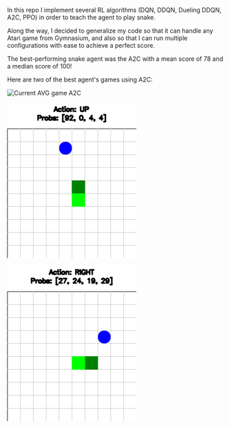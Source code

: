 In this repo I implement several RL algorithms (DQN, DDQN, Dueling DDQN, A2C, PPO) in order to teach the agent to play snake.

Along the way, I decided to generalize my code so that it can handle any Atari game from Gymnasium, and also so that I can run multiple configurations with ease to achieve a perfect score.

The best-performing snake agent was the A2C with a mean score of 78 and a median score of 100!

Here are two of the best agent's games using A2C:

![Current AVG game A2C](https://imgur.com/a/Z1rlNk4)

![Perfect score A2C](A2C_100.gif)

![Current Results Dueling DDQN](Score_Dueling_DDQN.gif)
